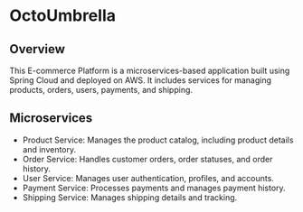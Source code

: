# OctoUmbrella
## Overview
This E-commerce Platform is a microservices-based application built using Spring Cloud and deployed on AWS. It includes services for managing products, orders, users, payments, and shipping.
## Microservices
 - Product Service: Manages the product catalog, including product details and inventory.
 - Order Service: Handles customer orders, order statuses, and order history.
 - User Service: Manages user authentication, profiles, and accounts.
 - Payment Service: Processes payments and manages payment history.
 - Shipping Service: Manages shipping details and tracking.
